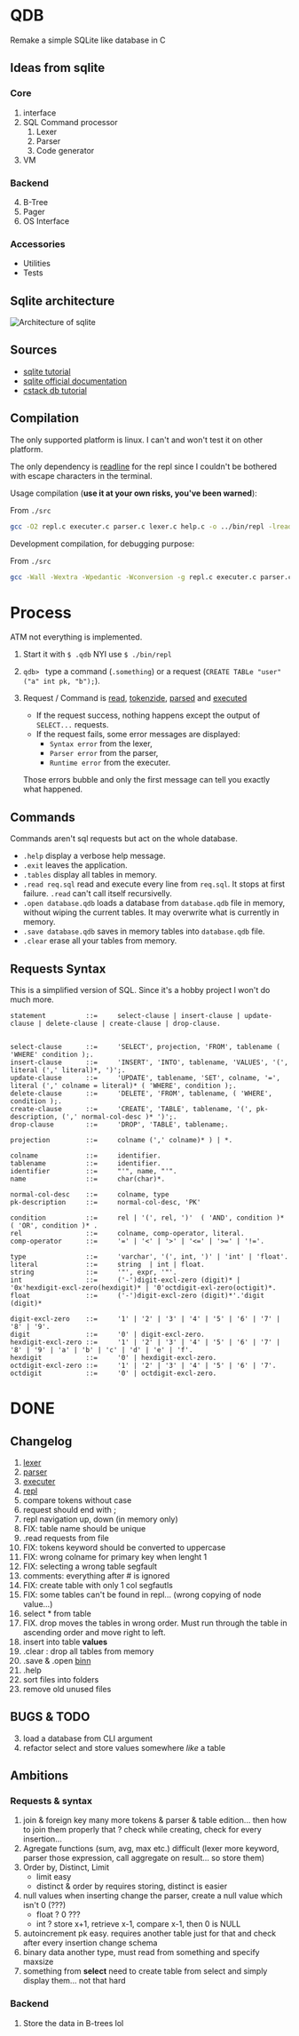 # QDB

Remake a simple SQLite like database in C

## Ideas from sqlite

### Core

1. interface
2. SQL Command processor
   1. Lexer
   2. Parser
   3. Code generator
3. VM

### Backend

4. B-Tree
5. Pager
6. OS Interface

### Accessories

- Utilities
- Tests

## Sqlite architecture

![Architecture of sqlite](img/img-2024-04-26-18-03.png)

## Sources

- [sqlite tutorial](https://www.sqlitetutorial.net/)
- [sqlite official documentation](https://www.sqlite.org/)
- [cstack db tutorial](https://cstack.github.io/db_tutorial/parts/part1.html)

## Compilation

The only supported platform is linux. I can't and won't test it on other platform.

The only dependency is [readline](https://tiswww.cwru.edu/php/chet/readline/rltop.html) for the repl since I couldn't be bothered with escape characters in the terminal.

Usage compilation (**use it at your own risks, you've been warned**):

From `./src`

```sh
gcc -O2 repl.c executer.c parser.c lexer.c help.c -o ../bin/repl -lreadline; ../bin/repl
```

Development compilation, for debugging purpose:

From `./src`

```sh
gcc -Wall -Wextra -Wpedantic -Wconversion -g repl.c executer.c parser.c lexer.c help.c -o ../bin/repl -lreadline; ../bin/repl
```

# Process

ATM not everything is implemented.

1. Start it with `$ .qdb`
   NYI use `$ ./bin/repl`
2. `qdb> ` type a command (`.something`) or a request (`CREATE TABLe "user" ("a" int pk, "b");`).
3. Request / Command is [read](./repl.c), [tokenzide](./lexer.c), [parsed](./parser.c) and [executed](./executer.c)

   - If the request success, nothing happens except the output of `SELECT...` requests.
   - If the request fails, some error messages are displayed:
     - `Syntax error` from the lexer,
     - `Parser error` from the parser,
     - `Runtime error` from the executer.

   Those errors bubble and only the first message can tell you exactly what happened.

## Commands

Commands aren't sql requests but act on the whole database.

- `.help` display a verbose help message.
- `.exit` leaves the application.
- `.tables` display all tables in memory.
- `.read req.sql` read and execute every line from `req.sql`. It stops at first failure. `.read` can't call itself recursivelly.
- `.open database.qdb` loads a database from `database.qdb` file in memory, without wiping the current tables. It may overwrite what is currently in memory.
- `.save database.qdb` saves in memory tables into `database.qdb` file.
- `.clear` erase all your tables from memory.

## Requests Syntax

This is a simplified version of SQL. Since it's a hobby project I won't do much more.

```ebnf
statement          ::=     select-clause | insert-clause | update-clause | delete-clause | create-clause | drop-clause.


select-clause      ::=     'SELECT', projection, 'FROM', tablename ( 'WHERE' condition );.
insert-clause      ::=     'INSERT', 'INTO', tablename, 'VALUES', '(', literal (',' literal)*, ')';.
update-clause      ::=     'UPDATE', tablename, 'SET', colname, '=', literal (',' colname = literal)* ( 'WHERE', condition );.
delete-clause      ::=     'DELETE', 'FROM', tablename, ( 'WHERE', condition );.
create-clause      ::=     'CREATE', 'TABLE', tablename, '(', pk-description, (',' normal-col-desc )* ')';.
drop-clause        ::=     'DROP', 'TABLE', tablename;.

projection         ::=     colname (',' colname)* ) | *.

colname            ::=     identifier.
tablename          ::=     identifier.
identifier         ::=     "'", name, "'".
name               ::=     char(char)*.

normal-col-desc    ::=     colname, type
pk-description     ::=     normal-col-desc, 'PK'

condition          ::=     rel | '(', rel, ')'  ( 'AND', condition )* ( 'OR', condition )* .
rel                ::=     colname, comp-operator, literal.
comp-operator      ::=     '=' | '<' | '>' | '<=' | '>=' | '!='.

type               ::=     'varchar', '(', int, ')' | 'int' | 'float'.
literal            ::=     string  | int | float.
string             ::=     '"', expr, '"'.
int                ::=     ('-')digit-excl-zero (digit)* | '0x'hexdigit-excl-zero(hexdigit)* | '0'octdigit-exl-zero(octigit)*.
float              ::=     ('-')digit-excl-zero (digit)*'.'digit (digit)*

digit-excl-zero    ::=     '1' | '2' | '3' | '4' | '5' | '6' | '7' | '8' | '9'.
digit              ::=     '0' | digit-excl-zero.
hexdigit-excl-zero ::=     '1' | '2' | '3' | '4' | '5' | '6' | '7' | '8' | '9' | 'a' | 'b' | 'c' | 'd' | 'e' | 'f'.
hexdigit           ::=     '0' | hexdigit-excl-zero.
octdigit-excl-zero ::=     '1' | '2' | '3' | '4' | '5' | '6' | '7'.
octdigit           ::=     '0' | octdigit-excl-zero.
```

# DONE

## Changelog

1. [lexer](./lexer.c)
2. [parser](./parser.c)
3. [executer](./executer.c)
4. [repl](./repl.c)
5. compare tokens without case
6. request should end with ;
7. repl navigation up, down (in memory only)
8. FIX: table name should be unique
9. .read requests from file
10. FIX: tokens keyword should be converted to uppercase
11. FIX: wrong colname for primary key when lenght 1
12. FIX: selecting a wrong table segfault
13. comments: everything after # is ignored
14. FIX: create table with only 1 col segfautls
15. FIX: some tables can't be found in repl... (wrong copying of node value...)
16. select \* from table
17. FIX. drop moves the tables in wrong order. Must run through the table in ascending order and move right to left.
18. insert into table **values**
19. .clear : drop all tables from memory
20. .save & .open [binn](https://github.com/liteserver/binn?tab=readme-ov-file#usage-example)
21. .help
22. sort files into folders
23. remove old unused files

## BUGS & TODO

3. load a database from CLI argument
4. refactor select and store values somewhere _like_ a table

## Ambitions

### Requests & syntax

1. join & foreign key
   many more tokens & parser & table edition... then how to join them properly that ? check while creating, check for every insertion...
2. Agregate functions (sum, avg, max etc.)
   difficult (lexer more keyword, parser those expression, call aggregate on result... so store them)
3. Order by, Distinct, Limit
   - limit easy
   - distinct & order by requires storing, distinct is easier
4. null values when inserting
   change the parser, create a null value which isn't 0 (???)
   - float ? 0 ???
   - int ? store x+1, retrieve x-1, compare x-1, then 0 is NULL
5. autoincrement pk
   easy. requires another table just for that and check after every insertion change schema
6. binary data
   another type, must read from something and specify maxsize
7. something from **select**
   need to create table from select and simply display them... not that hard

### Backend

1. Store the data in B-trees
   lol

